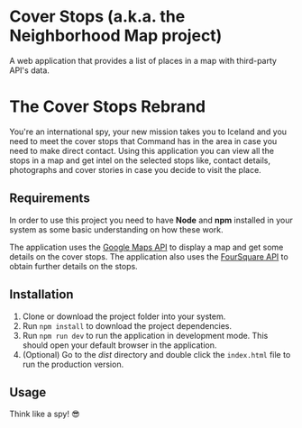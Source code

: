 # Cover Stops (a.k.a. the Neighborhood Map project)

A web application that provides a list of places in a map with third-party API's data.

# The Cover Stops Rebrand

You're an international spy, your new mission takes you to Iceland and you need to meet the cover stops that Command has in the area in case you need to make direct contact. Using this application you can view all the stops in a map and get intel on the selected stops like, contact details, photographs and cover stories in case you decide to visit the place.

## Requirements
In order to use this project you need to have **Node** and **npm** installed in your system as some basic understanding on how these work.

The application uses the [Google Maps API](https://developers.google.com/maps) to display a map and get some details on the cover stops. The application also uses the [FourSquare API](https://developer.foursquare.com/) to obtain further details on the stops.

## Installation
 1. Clone or download the project folder into your system.
 2. Run `npm install` to download the project dependencies.
 3. Run `npm run dev` to run the application in development mode. This should open your default browser in the application.
 4. (Optional) Go to the *dist* directory and double click the `index.html` file to run the production version.

## Usage
Think like a spy! 😎

